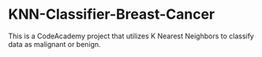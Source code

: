 # KNN-Classifier-Breast-Cancer

This is a CodeAcademy project that utilizes K Nearest Neighbors to classify data as malignant or benign.
